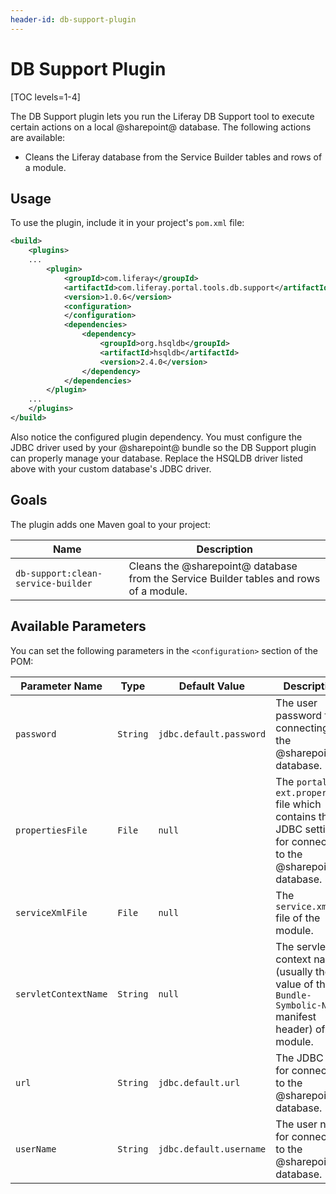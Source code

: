 ```yaml
---
header-id: db-support-plugin
---
```


# DB Support Plugin

[TOC levels=1-4]

The DB Support plugin lets you run the Liferay DB Support tool to execute
certain actions on a local @sharepoint@ database. The following actions are
available:

- Cleans the Liferay database from the Service Builder tables and rows of a
  module.

## Usage

To use the plugin, include it in your project's `pom.xml` file:

```xml
<build>
    <plugins>
    ...
        <plugin>
            <groupId>com.liferay</groupId>
            <artifactId>com.liferay.portal.tools.db.support</artifactId>
            <version>1.0.6</version>
            <configuration>
            </configuration>
            <dependencies>
                <dependency>
                    <groupId>org.hsqldb</groupId>
                    <artifactId>hsqldb</artifactId>
                    <version>2.4.0</version>
                </dependency>
            </dependencies>
        </plugin>
    ...
    </plugins>
</build>
```

Also notice the configured plugin dependency. You must configure the JDBC driver
used by your @sharepoint@ bundle so the DB Support plugin can properly manage your
database. Replace the HSQLDB driver listed above with your custom database's
JDBC driver.

## Goals

The plugin adds one Maven goal to your project:

Name | Description
---- | -----------
`db-support:clean-service-builder` |  Cleans the @sharepoint@ database from the Service Builder tables and rows of a module.

## Available Parameters

You can set the following parameters in the `<configuration>` section of the
POM:

Parameter Name | Type | Default Value | Description
------------- | ---- | ------------- | -----------
`password` | `String` | `jdbc.default.password` | The user password for connecting to the @sharepoint@ database.
`propertiesFile` | `File` | `null` | The `portal-ext.properties` file which contains the JDBC settings for connecting to the @sharepoint@ database.
`serviceXmlFile` | `File` | `null` | The `service.xml` file of the module.
`servletContextName` | `String` | `null` | The servlet context name (usually the value of the `Bundle-Symbolic-Name` manifest header) of the module.
`url` | `String` | `jdbc.default.url` | The JDBC URL for connecting to the @sharepoint@ database.
`userName` | `String` | `jdbc.default.username` | The user name for connecting to the @sharepoint@ database.

